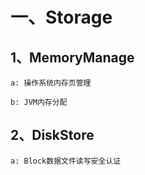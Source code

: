# 一、Storage <br>
## 1、MemoryManage <br>
    
    a: 操作系统内存页管理
    
    b: JVM内存分配
    
## 2、DiskStore <br>
    
    a: Block数据文件读写安全认证